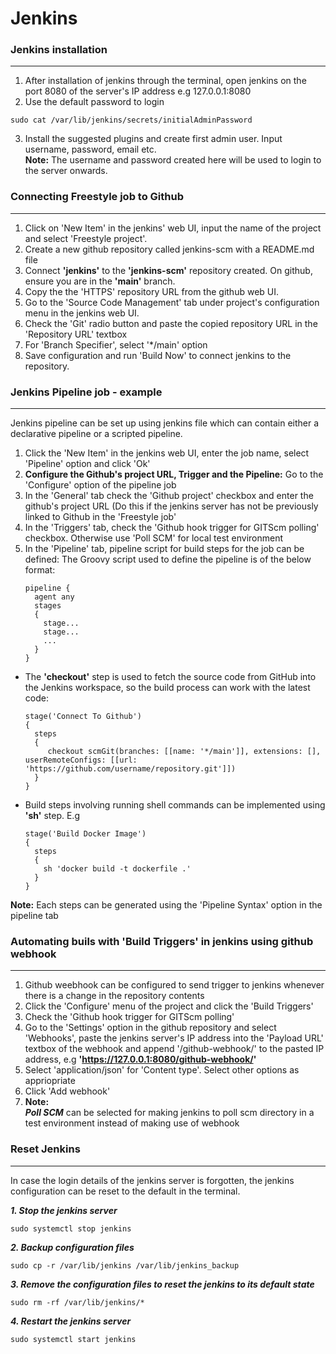 # Jenkins

### Jenkins installation
---
1. After installation of jenkins through the terminal, open jenkins on the port 8080 of the server's IP address e.g 127.0.0.1:8080
2. Use the default password to login
```
sudo cat /var/lib/jenkins/secrets/initialAdminPassword
```
3. Install the suggested plugins and create first admin user. Input username, password, email etc.<br>**Note:** The username and password created here will be used to login to the server onwards.

### Connecting Freestyle job to Github
---
1. Click on 'New Item' in the jenkins' web UI, input the name of the project and select 'Freestyle project'.
2. Create a new github repository called jenkins-scm with a README.md file
3. Connect **'jenkins'** to the **'jenkins-scm'** repository created. On github, ensure you are in the **'main'** branch.
4. Copy the the 'HTTPS' repository URL from the github web UI.
5. Go to the 'Source Code Management' tab under project's configuration menu in the jenkins web UI.
6. Check the 'Git' radio button and paste the copied repository URL in the 'Repository URL' textbox
7. For 'Branch Specifier', select '*/main' option
8. Save configuration and run 'Build Now' to connect jenkins to the repository.

### Jenkins Pipeline job - example
---
Jenkins pipeline can be set up using jenkins file which can contain either a declarative pipeline or a scripted pipeline.

1. Click the 'New Item' in the jenkins web UI, enter the job name, select 'Pipeline' option and click 'Ok'
2. **Configure the Github's project URL, Trigger and the Pipeline:** Go to the 'Configure' option of the pipeline job
3. In the 'General' tab check the 'Github project' checkbox and enter the github's project URL (Do this if the jenkins server has not be previously linked to Github in the 'Freestyle job'
4.  In the 'Triggers' tab, check the 'Github hook trigger for GITScm polling' checkbox. Otherwise use 'Poll SCM' for local test environment
5.  In the 'Pipeline' tab, pipeline script for build steps for the job can be defined: The Groovy script used to define the pipeline is of the below format:
    ```
    pipeline {
      agent any
      stages
      {
        stage...
        stage...
        ...
      }
    }
    
   - The **'checkout'** step is used to fetch the source code from GitHub into the Jenkins workspace, so the build process can work with the latest code:
     ```
     stage('Connect To Github')
     {
       steps 
       {
          checkout scmGit(branches: [[name: '*/main']], extensions: [], userRemoteConfigs: [[url: 'https://github.com/username/repository.git']])
       }
     }
     ```
  - Build steps involving running shell commands can be implemented using **'sh'** step. E.g
    ```
    stage('Build Docker Image')
    {
      steps
      {
        sh 'docker build -t dockerfile .'
      }
    }
    ```
**Note:** Each steps can be generated using the 'Pipeline Syntax' option in the pipeline tab


### Automating buils with 'Build Triggers' in jenkins using github webhook
---
1. Github weebhook can be configured to send trigger to jenkins whenever there is a change in the repository contents
2. Click the 'Configure' menu of the project and click the 'Build Triggers'
3. Check the 'Github hook trigger for GITScm polling'
4. Go to the 'Settings' option in the github repository and select 'Webhooks', paste the jenkins server's IP address into the 'Payload URL' textbox of the webhook and append '/github-webhook/' to the pasted IP address, e.g **'https://127.0.0.1:8080/github-webhook/'**
5. Select 'application/json' for 'Content type'. Select other options as appriopriate
6. Click 'Add webhook'
7. **Note:**<br>
   **_Poll SCM_** can be selected for making jenkins to poll scm directory in a test environment instead of making use of webhook

### Reset Jenkins
---
In case the login details of the jenkins server is forgotten, the jenkins configuration can be reset to the default in the terminal.

**_1. Stop the jenkins server_**
```
sudo systemctl stop jenkins
```
**_2. Backup configuration files_**
```
sudo cp -r /var/lib/jenkins /var/lib/jenkins_backup
```
**_3. Remove the configuration files to reset the jenkins to its default state_**
```
sudo rm -rf /var/lib/jenkins/*
```
**_4. Restart the jenkins server_**
```
sudo systemctl start jenkins
```
